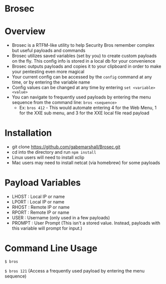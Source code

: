 Brosec
======

Overview
=========

- Brosec is a RTFM-like utility to help Security Bros remember complex but useful payloads and commands
- Brosec utilizes saved variables (set by you) to create custom payloads on the fly. This config info is stored in a local db for your convenience
- Brosec outputs payloads and copies it to your clipboard in order to make your pentesting even more magical
- Your current config can be accessed by the `config` command at any time, or by entering the variable name
- Config values can be changed at any time by entering `set <variable> <value>`
- You can navigate to frequently used payloads by entering the menu sequence from the command line: `bros <sequence>`
  - Ex: `bros 412` - This would automate entering 4 for the Web Menu, 1 for the XXE sub menu, and 3 for the XXE local file read payload


Installation
============

- git clone https://github.com/gabemarshall/Brosec.git
- cd into the directory and run `npm install`
- Linux users will need to install xclip
- Mac users may need to install netcat (via homebrew) for some payloads



Payload Variables
=================

- LHOST : Local IP or name
- LPORT : Local IP or name
- RHOST : Remote IP or name
- RPORT : Remote IP or name
- USER : Username (only used in a few payloads)
- PROMPT : User Prompt (This isn't a stored value. Instead, payloads with this variable will prompt for input.)


Command Line Usage
==================

`$ bros`

`$ bros 121` (Access a frequently used payload by entering the menu sequence)